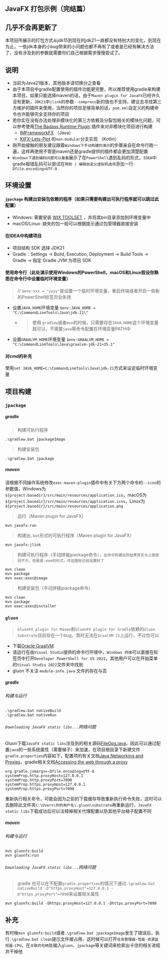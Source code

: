 JavaFX 打包示例（完结篇）
------------------------------------------------------------

## 几乎不会再更新了
本项目所展示的打包方式从jdk15到现在的jdk21一直都没有特别大的变化，到现在为止，一些jdk本身的小bug带来的小问题也都不再有了或者是已经有解决方法了，没有涉及到的参数就需要你们自己根据需求慢慢尝试了。

## 说明
- 当前为Java21版本，其他版本请切换分之查看
- 由于本项目中gradle配置使用的插件功能更完整，所以推荐使用gradle来构建本项目，如果只能选择maven的话，由于`Maven plugin for JavaFX`已经许久没有更新，`JDK21`中`jlink`的参数`--compress`新的值也不支持，建议去寻找第三方维护的插件来使用，当然你的项目足够简单的话，`pom.xml`自定义的构建命令也许能够完全支持你的项目
- 若你实在没有办法处理非模块化的第三方依赖及分裂包相关的模块化问题，可以参考使用[The Badass Runtime Plugin](https://badass-runtime-plugin.beryx.org/releases/latest/) 插件来对非模块化项目进行构建
  - [IMFrameworkFX](https://github.com/icuxika/IMFrameworkFX) （Java）
  - [KtFX-Lets-Plot](https://github.com/icuxika/KtFX-Lets-Plot/tree/non-modular) 的`non-modular`分支实现 （Kotlin）
- 刚开始接触的朋友建议跟着`Windows下手动构建的演示`的步骤亲自在命令行跑一遍，这样再使用不管是maven还是gradle提供的插件都会更加清楚配置
- `Windows下遇到编码问题可以看看`展示了在`PowerShell`遇到乱码的形式，`IDEA`中gradle报错乱码可以尝试在`帮助 | 编辑自定义虚拟机选项`添加一行`-Dfile.encoding=UTF-8`

## 环境设置
#### `jpackage` 构建出安装包依赖的程序（如果只需要构建出可执行程序就可以跳过此配置）
- Windows: 需要安装 [WIX TOOLSET](https://wixtoolset.org/) ，并将其bin目录添加到环境变量中
- macOS/Linux: 缺失的包一般可以根据提示通过包管理器直接安装
#### 在IDEA中构建项目
- 项目结构 SDK 选择 JDK21
- Gradle：Settings -> Build, Execution, Deployment -> Build Tools -> Gradle -> 指定 Gradle JVM 为项目 SDK
#### 使用命令行（此处演示使用Windows的PowerShell，macOS和Linux假设你熟悉在命令行中设置临时环境变量）
> // `$env:xxx = "yyyy"`是设置一个临时环境变量，重启终端或者开启一些新的PowerShell标签页会失效
- 设置`JAVA_HOME`环境变量 `$env:JAVA_HOME = "C:\CommandLineTools\Java\jdk-21\"`
  - > 使用 `gradlew`或者`mvn`的时候，只需要存在`JAVA_HOME`这个环境变量就可以，不需要`java`等命令配置在环境变量PATH中
- 设置`GRAALVM_HOME`环境变量 `$env:GRAALVM_HOME = "C:\CommandLineTools\Java\graalvm-jdk-21+35.1"`
#### 对cmd的补充
使用`set JAVA_HOME=C:\CommandLineTools\Java\jdk-21`方式来设定临时环境变量

## 项目构建
### `jpackage`
##### gradle
> 构建可执行程序
```shell
.\gradlew.bat jpackageImage
```
> 构建安装包
```shell
.\gradlew.bat jpackage
```
##### maven
请根据不同操作系统修改`exec-maven-plugin`插件中有关下方两个命令的`--icon`的参数值，Windows为`${project.basedir}/src/main/resources/application.ico`，macOS为`${project.basedir}/src/main/resources/application.icns`，Linux为`${project.basedir}/src/main/resources/application.png`
> 运行（Maven plugin for JavaFX）
```shell
mvn javafx:run
```
> 构建出`.bat`形式的可执行程序（Maven plugin for JavaFX）
```shell
mvn javafx:jlink
```
> 构建可执行程序（手动拼接jpackage命令），`此命令构建出的结果其实与上面差别不大，但是是.exe的形式，并且图标已经设置好了`
```shell
mvn clean
mvn package
mvn exec:exec@image
```
> 构建安装包（手动拼接jpackage命令）
```shell
mvn clean
mvn package
mvn exec:exec@installer
```

### `gluon`
> `GluonFX plugin for Maven`和`GluonFX plugin for Gradle`依赖的`Gluon Substrate`目前存在一个bug，暂时无法在`GraalVM 21`上运行，不过你可以
- 下载[Oracle GraalVM](https://www.graalvm.org/downloads/)
- 请运行在由`Visual Studio`提供的命令行环境中，`Windows 终端`可以直接在标签页中打开`Developer PowerShell for VS 2022`，其他用户可以在开始菜单的`Visual Studio 2022`文件夹中找到
- gluon 不关注 `module-info.java` 文件的存在与否
##### gradle
###### 构建与运行
```shell
.\gradlew.bat nativeBuild
.\gradlew.bat nativeRun
```
###### `Downloading JavaFX static libs...`网络问题
Gluon下载`JavaFX static libs`涉及到的相关源码[FileOps.java](https://github.com/gluonhq/substrate/blob/master/src/main/java/com/gluonhq/substrate/util/FileOps.java)，因此可以通过配置`java`的一些系统属性（需要梯子）来加速，在项目根目录下新建文件`gradle.properties`内容如下，配置项的有关文档[Java Networking and Proxies](https://docs.oracle.com/javase/8/docs/technotes/guides/net/proxies.html)，gradle相关文档[Accessing the web through a proxy](https://docs.gradle.org/current/userguide/build_environment.html#ex-configuring-an-http-proxy-using-gradle-properties)
```properties
org.gradle.jvmargs=-Dfile.encoding=UTF-8
systemProp.http.proxyHost=127.0.0.1
systemProp.http.proxyPort=7890
systemProp.https.proxyHost=127.0.0.1
systemProp.https.proxyPort=7890
```
重新执行相关命令，可能会因为之前的下载缓存导致重新执行命令失败，这时可以去删除此文件夹`C:\Users\你的用户名\.gluon\substrate`再重新运行，`JavaFX static libs`下载成功后可以注释掉相关代理配置以防其他平台梯子配置不同
##### maven
###### 构建与运行
```shell
mvn gluonfx:build
mvn gluonfx:run
```

###### `Downloading JavaFX static libs...`网络问题
> gradle 也可以在不配置`gradle.properties`的情况下通过`.\gradlew.bat nativeBuild -D"https.proxyHost"=127.0.0.1 -D"https.proxyPort"=7890`来设置相关属性
```shell
mvn gluonfx:build -Dhttps.proxyHost=127.0.0.1 -Dhttps.proxyPort=7890
```

## 补充
有时候`mvn gluonfx:build`或者`.\gradlew.bat jpackageImage`发生了错误后，执行`.\gradlew.bat clean`提示文件被占用，这时候可以打开`任务管理器-性能-资源监视器-CPU`，在`关联的句柄`处输入`gluon`、`jpackage`等关键词来检索出卡住的相关进程并干掉他

